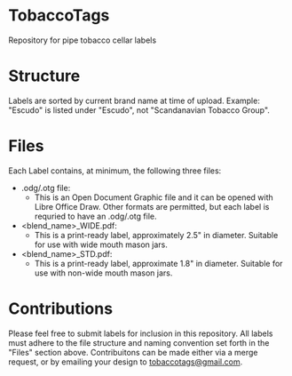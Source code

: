 # TobaccoTags
Repository for pipe tobacco cellar labels

# Structure
Labels are sorted by current brand name at time of upload.
Example: "Escudo" is listed under "Escudo", not "Scandanavian Tobacco Group".

# Files
Each Label contains, at minimum, the following three files:
- .odg/.otg file:
  - This is an Open Document Graphic file and it can be opened with Libre Office Draw. Other formats are permitted, but each label is requried to have an .odg/.otg file.
- <blend_name>_WIDE.pdf:
  - This is a print-ready label, approximately 2.5" in diameter. Suitable for use with wide mouth mason jars.
- <blend_name>_STD.pdf:
  - This is a print-ready label, approximate 1.8" in diameter. Suitable for use with non-wide mouth mason jars. 

# Contributions
Please feel free to submit labels for inclusion in this repository. All labels must adhere to the file structure and naming convention set forth in the "Files" section above. Contribuitons can be made either via a merge request, or by emailing your design to tobaccotags@gmail.com.
